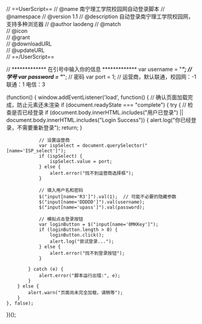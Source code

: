 // ==UserScript==
// @name         南宁理工学院校园网自动登录脚本
// @namespace
// @version      1.1
// @description  自动登录南宁理工学院校园网，支持多种浏览器
// @author       laodeng
// @match        
// @icon         
// @grant        
// @downloadURL  
// @updateURL    
// ==/UserScript==

// *************   在引号中输入你的信息   *************
var username = "*******"; // 学号
var password = "*******";   // 密码
var port = 1;              // 运营商，默认联通，校园网：-1  联通：1  电信：3

(function() {
    window.addEventListener('load', function() {
        // 确认页面加载完成，防止元素还未渲染
        if (document.readyState === "complete") {
            try {
                // 检查是否已经登录
                if (document.body.innerHTML.includes("用户已登录") || document.body.innerHTML.includes("Login Success")) {
                    alert.log("你已经登录，不需要重新登录");
                    return;
                }

                // 设置运营商
                var ispSelect = document.querySelector("[name='ISP_select']");
                if (ispSelect) {
                    ispSelect.value = port;
                } else {
                    alert.error("找不到运营商选择框");
                }

                // 填入用户名和密码
                $("input[name='R3']").val(1);  // 可能不必要的隐藏参数
                $("input[name='DDDDD']").val(username);
                $("input[name='upass']").val(password);

                // 模拟点击登录按钮
                var loginButton = $("input[name='0MKKey']");
                if (loginButton.length > 0) {
                    loginButton.click();
                    alert.log("尝试登录...");
                } else {
                    alert.error("找不到登录按钮");
                }

            } catch (e) {
                alert.error("脚本运行出错:", e);
            }
        } else {
            alert.warn("页面尚未完全加载，请稍等");
        }
    }, false);
})();
